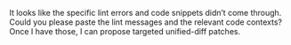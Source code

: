 It looks like the specific lint errors and code snippets didn’t come through. Could you please paste the lint messages and the relevant code contexts? Once I have those, I can propose targeted unified-diff patches.